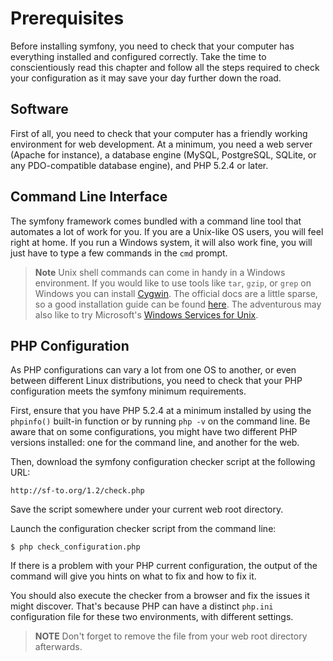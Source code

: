 Prerequisites
=============

Before installing symfony, you need to check that your computer has everything
installed and configured correctly. Take the time to conscientiously read this
chapter and follow all the steps required to check your configuration as it
may save your day further down the road.

Software
--------

First of all, you need to check that your computer has a friendly working
environment for web development. At a minimum, you need a web server (Apache
for instance), a database engine (MySQL, PostgreSQL, SQLite, or any
PDO-compatible database engine), and PHP 5.2.4 or later.

Command Line Interface
----------------------

The symfony framework comes bundled with a command line tool that automates a
lot of work for you. If you are a Unix-like OS users, you will feel right at
home. If you run a Windows system, it will also work fine, you will just have
to type a few commands in the `cmd` prompt.

>**Note**
>Unix shell commands can come in handy in a Windows environment.
>If you would like to use tools like `tar`, `gzip`, or `grep` on Windows you
>can install [Cygwin](http://cygwin.com/).  The official docs are a little
>sparse, so a good installation guide can be found
>[here](http://www.soe.ucsc.edu/~you/notes/cygwin-install.html).
>The adventurous may also like to try Microsoft's
>[Windows Services for Unix](http://technet.microsoft.com/en-gb/interopmigration/bb380242.aspx).

PHP Configuration
-----------------

As PHP configurations can vary a lot from one OS to another, or even between
different Linux distributions, you need to check that your PHP configuration
meets the symfony minimum requirements.

First, ensure that you have PHP 5.2.4 at a minimum installed by using the
`phpinfo()` built-in function or by running `php -v` on the command line. Be
aware that on some configurations, you might have two different PHP versions
installed: one for the command line, and another for the web.

Then, download the symfony configuration checker script at the following URL:

    http://sf-to.org/1.2/check.php

Save the script somewhere under your current web root directory.

Launch the configuration checker script from the command line:

    $ php check_configuration.php

If there is a problem with your PHP current configuration, the output of the
command will give you hints on what to fix and how to fix it.

You should also execute the checker from a browser and fix the issues it might
discover. That's because PHP can have a distinct `php.ini` configuration file
for these two environments, with different settings.

>**NOTE**
>Don't forget to remove the file from your web root directory
>afterwards.
